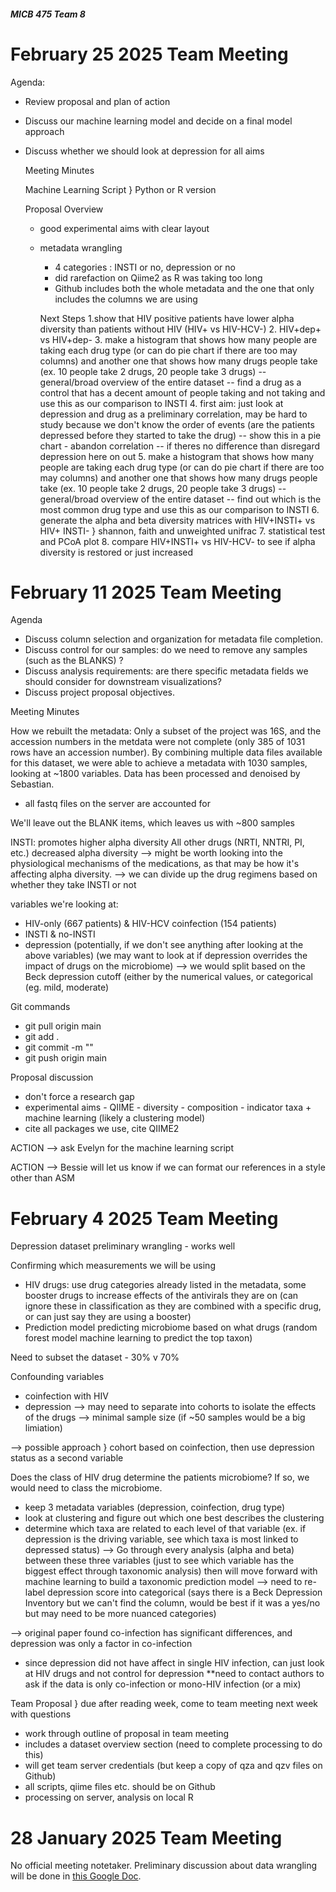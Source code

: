 ##### MICB 475 Team 8
# February 25 2025 Team Meeting
Agenda:
- Review proposal and plan of action
- Discuss our machine learning model and decide on a final model approach
- Discuss whether we should look at depression for all aims

  Meeting Minutes

  Machine Learning Script } Python or R version

  Proposal Overview
  - good experimental aims with clear layout
  - metadata wrangling
    - 4 categories : INSTI or no, depression or no
    - did rarefaction on Qiime2 as R was taking too long
    - Github includes both the whole metadata and the one that only includes the columns we are using
   
    Next Steps
    1.show that HIV positive patients have lower alpha diversity than patients without HIV (HIV+ vs HIV-HCV-)
    2. HIV+dep+ vs HIV+dep- 
    3. make a histogram that shows how many people are taking each drug type (or can do pie chart if there are too may columns) and another one that shows how many drugs people take (ex. 10 people take 2 drugs, 20 people take 3 drugs)
         -- general/broad overview of the entire dataset
         -- find a drug as a control that has a decent amount of people taking and not taking and use this as our comparison to INSTI
    4. first aim: just look at depression and drug as a preliminary correlation, may be hard to study because we don't know the order of events (are the patients depressed before they started to take the drug)
         -- show this in a pie chart - abandon correlation
         -- if theres no difference than disregard depression here on out
    5. make a histogram that shows how many people are taking each drug type (or can do pie chart if there are too may columns) and another one that shows how many drugs people take (ex. 10 people take 2 drugs, 20 people take 3 drugs)
         -- general/broad overview of the entire dataset
         -- find out which is the most common drug type and use this as our comparison to INSTI
    6. generate the alpha and beta diversity matrices with HIV+INSTI+ vs HIV+ INSTI- } shannon, faith and unweighted unifrac
    7. statistical test and PCoA plot
    8. compare HIV+INSTI+ vs HIV-HCV- to see if alpha diversity is restored or just increased
   

# February 11 2025 Team Meeting

Agenda

- Discuss column selection and organization for metadata file completion.
- Discuss control for our samples: do we need to remove any samples (such as the BLANKS) ? 
- Discuss analysis requirements: are there specific metadata fields we should consider for downstream visualizations?
- Discuss project proposal objectives.

Meeting Minutes

How we rebuilt the metadata:
Only a subset of the project was 16S, and the accession numbers in the metdata were not complete (only 385 of 1031 rows have an accession number). By combining multiple data files available for this dataset, we were able to achieve a metadata with 1030 samples, looking at ~1800 variables. Data has been processed and denoised by Sebastian.

- all fastq files on the server are accounted for

We'll leave out the BLANK items, which leaves us with ~800 samples

INSTI: promotes higher alpha diversity
All other drugs (NRTI, NNTRI, PI, etc.) decreased alpha diversity
--> might be worth looking into the physiological mechanisms of the medications, as that may be how it's affecting alpha diversity.
--> we can divide up the drug regimens based on whether they take INSTI or not

variables we're looking at:
- HIV-only (667 patients) & HIV-HCV coinfection (154 patients)
- INSTI & no-INSTI
- depression (potentially, if we don't see anything after looking at the above variables) (we may want to look at if depression overrides the impact of drugs on the microbiome)
    --> we would split based on the Beck depression cutoff (either by the numerical values, or categorical (eg. mild, moderate)

Git commands
- git pull origin main
- git add .
- git commit -m ""
- git push origin main

Proposal discussion
- don't force a research gap
- experimental aims
      - QIIME
      - diversity
      - composition
      - indicator taxa + machine learning (likely a clustering model)
- cite all packages we use, cite QIIME2

ACTION --> ask Evelyn for the machine learning script

ACTION --> Bessie will let us know if we can format our references in a style other than ASM

# February 4 2025 Team Meeting

Depression dataset preliminary wrangling - works well

Confirming which measurements we will be using
- HIV drugs: use drug categories already listed in the metadata, some booster drugs to increase effects of the antivirals they are on (can ignore these in classification as they are combined with a specific drug, or can just say they are using a booster)
- Prediction model predicting microbiome based on what drugs (random forest model machine learning to predict the top taxon)

Need to subset the dataset - 30% v 70%

Confounding variables
- coinfection with HIV
- depression
  --> may need to separate into cohorts to isolate the effects of the drugs
  --> minimal sample size (if ~50 samples would be a big limiation)

--> possible approach } cohort based on coinfection, then use depression status as a second variable

Does the class of HIV drug determine the patients microbiome? If so, we would need to class the microbiome.

- keep 3 metadata variables (depression, coinfection, drug type)
- look at clustering and figure out which one best describes the clustering
- determine which taxa are related to each level of that variable (ex. if depression is the driving variable, see which taxa is most linked to depressed status)
  --> Go through every analysis (alpha and beta) between these three variables (just to see which variable has the biggest effect through taxonomic analysis) then will move forward with machine learning to build a taxonomic prediction model
  --> need to re-label depression score into categorical (says there is a Beck Depression Inventory but we can't find the column, would be best if it was a yes/no but may need to be more nuanced categories)

--> original paper found co-infection has significant differences, and depression was only a factor in co-infection
- since depression did not have affect in single HIV infection, can just look at HIV drugs and not control for depression
  **need to contact authors to ask if the data is only co-infection or mono-HIV infection (or a mix)

Team Proposal } due after reading week, come to team meeting next week with questions
- work through outline of proposal in team meeting
- includes a dataset overview section (need to complete processing to do this)
- will get team server credentials (but keep a copy of qza and qzv files on Github)
- all scripts, qiime files etc. should be on Github
- processing on server, analysis on local R

# 28 January 2025 Team Meeting
No official meeting notetaker. Preliminary discussion about data wrangling will be done in [this Google Doc](https://docs.google.com/document/d/19ViECbRmhkQHRDq6u6QZakAeyeBRO01sz017HTwXPtE/edit?usp=sharing).
